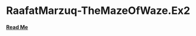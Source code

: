 # RaafatMarzuq-TheMazeOfWaze.Ex2

#### [Read Me](https://github.com/RaafatMarzuq/TheMazeOfWaze.Ex2)
